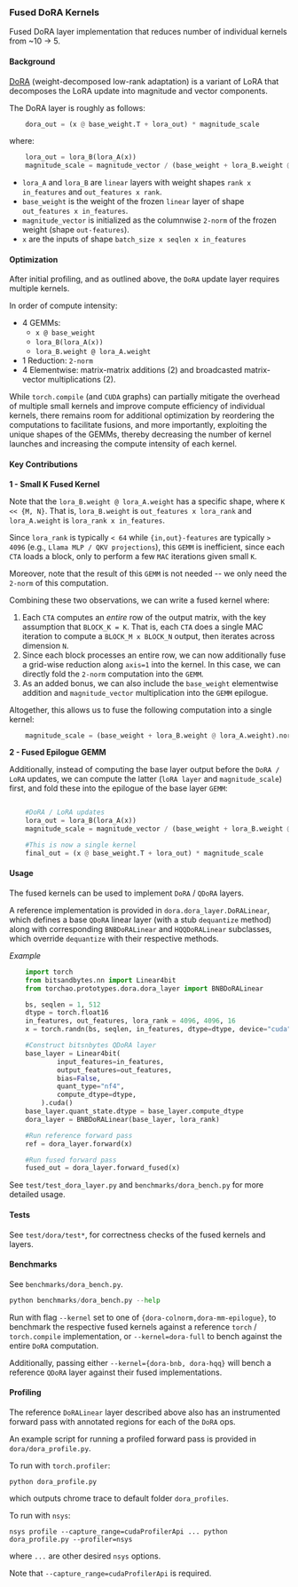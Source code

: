 ### Fused DoRA Kernels

Fused DoRA layer implementation that reduces number of individual kernels from ~10 -> 5.

#### Background

[DoRA](https://arxiv.org/abs/2402.09353) (weight-decomposed low-rank adaptation) is a variant of LoRA that decomposes the LoRA update into magnitude and vector components.

The DoRA layer is roughly as follows:

```python
    dora_out = (x @ base_weight.T + lora_out) * magnitude_scale
```

where:

```python
    lora_out = lora_B(lora_A(x))
    magnitude_scale = magnitude_vector / (base_weight + lora_B.weight @ lora_A.weight).norm(p=2, dim=1)
```

- `lora_A` and `lora_B` are `linear` layers with weight shapes `rank x in_features` and `out_features x rank`.
- `base_weight` is the weight of the frozen `linear` layer of shape `out_features x in_features`.
- `magnitude_vector` is initialized as the columnwise `2-norm` of the frozen weight (shape `out-features`).
- `x` are the inputs of shape `batch_size x seqlen x in_features`

#### Optimization

After initial profiling, and as outlined above, the `DoRA` update layer requires multiple kernels.

In order of compute intensity:

- 4 GEMMs:
  - `x @ base_weight`
  - `lora_B(lora_A(x))`
  - `lora_B.weight @ lora_A.weight`
- 1 Reduction: `2-norm`
- 4 Elementwise: matrix-matrix additions (2) and broadcasted matrix-vector multiplications (2).

While `torch.compile` (and `CUDA` graphs) can partially mitigate the overhead of multiple small kernels and improve compute efficiency of individual kernels, there remains room for additional optimization by reordering the computations to facilitate fusions, and more importantly, exploiting the unique shapes of the GEMMs, thereby decreasing the number of kernel launches and increasing the compute intensity of each kernel.

#### Key Contributions

**1 - Small K Fused Kernel**

Note that the `lora_B.weight @ lora_A.weight` has a specific shape, where `K << {M, N}`. That is, `lora_B.weight` is `out_features x lora_rank` and `lora_A.weight` is `lora_rank x in_features`.

Since `lora_rank` is typically `< 64` while `{in,out}-features` are typically `> 4096` (e.g., `Llama MLP / QKV projections`), this `GEMM` is inefficient, since each `CTA` loads a block, only to perform a few `MAC` iterations given small `K`.

Moreover, note that the result of this `GEMM` is not needed -- we only need the `2-norm` of this computation.

Combining these two observations, we can write a fused kernel where:

1. Each `CTA` computes an _entire_ row of the output matrix, with the key assumption that `BLOCK_K = K`. That is, each `CTA` does a single MAC iteration to compute a `BLOCK_M x BLOCK_N` output, then iterates across dimension `N`.
2. Since each block processes an entire row, we can now additionally fuse a grid-wise reduction along `axis=1` into the kernel. In this case, we can directly fold the `2-norm` computation into the `GEMM`.
3. As an added bonus, we can also include the `base_weight` elementwise addition and `magnitude_vector` multiplication into the `GEMM` epilogue.

Altogether, this allows us to fuse the following computation into a single kernel:

```python
    magnitude_scale = (base_weight + lora_B.weight @ lora_A.weight).norm(p=2, dim=1) * magnitude_vector
```

**2 - Fused Epilogue GEMM**

Additionally, instead of computing the base layer output before the `DoRA / LoRA` updates, we can compute the latter (`loRA layer` and `magnitude_scale`) first, and fold these into the epilogue of the base layer `GEMM`:

```python

    #DoRA / LoRA updates
    lora_out = lora_B(lora_A(x))
    magnitude_scale = magnitude_vector / (base_weight + lora_B.weight @ lora_A.weight).norm(p=2, dim=1)

    #This is now a single kernel
    final_out = (x @ base_weight.T + lora_out) * magnitude_scale
```

#### Usage

The fused kernels can be used to implement `DoRA` / `QDoRA` layers.

A reference implementation is provided in `dora.dora_layer.DoRALinear`, which defines a base `QDoRA` linear layer (with a stub `dequantize` method) along with corresponding `BNBDoRALinear` and `HQQDoRALinear` subclasses, which override `dequantize` with their respective methods.

_Example_

```python
    import torch
    from bitsandbytes.nn import Linear4bit
    from torchao.prototypes.dora.dora_layer import BNBDoRALinear

    bs, seqlen = 1, 512
    dtype = torch.float16
    in_features, out_features, lora_rank = 4096, 4096, 16
    x = torch.randn(bs, seqlen, in_features, dtype=dtype, device="cuda")

    #Construct bitsnbytes QDoRA layer
    base_layer = Linear4bit(
            input_features=in_features,
            output_features=out_features,
            bias=False,
            quant_type="nf4",
            compute_dtype=dtype,
        ).cuda()
    base_layer.quant_state.dtype = base_layer.compute_dtype
    dora_layer = BNBDoRALinear(base_layer, lora_rank)

    #Run reference forward pass
    ref = dora_layer.forward(x)

    #Run fused forward pass
    fused_out = dora_layer.forward_fused(x)
```

See `test/test_dora_layer.py` and `benchmarks/dora_bench.py` for more detailed usage.

#### Tests

See `test/dora/test*`, for correctness checks of the fused kernels and layers.

#### Benchmarks

See `benchmarks/dora_bench.py`.

```python
python benchmarks/dora_bench.py --help
```

Run with flag `--kernel` set to one of `{dora-colnorm,dora-mm-epilogue}`, to benchmark the respective fused kernels against a reference `torch` / `torch.compile` implementation, or `--kernel=dora-full` to bench against the entire `DoRA` computation.

Additionally, passing either `--kernel={dora-bnb, dora-hqq}` will bench a reference `QDoRA` layer against their fused implementations.

#### Profiling

The reference `DoRALinear` layer described above also has an instrumented forward pass with annotated regions for each of the `DoRA` ops.

An example script for running a profiled forward pass is provided in `dora/dora_profile.py`.

To run with `torch.profiler`:

```
python dora_profile.py
```

which outputs chrome trace to default folder `dora_profiles`.

To run with `nsys`:

```
nsys profile --capture_range=cudaProfilerApi ... python dora_profile.py --profiler=nsys
```

where `...` are other desired `nsys` options.

Note that `--capture_range=cudaProfilerApi` is required.

